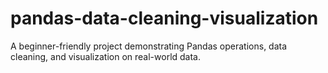 # pandas-data-cleaning-visualization
A beginner-friendly project demonstrating Pandas operations, data cleaning, and visualization on real-world data.
